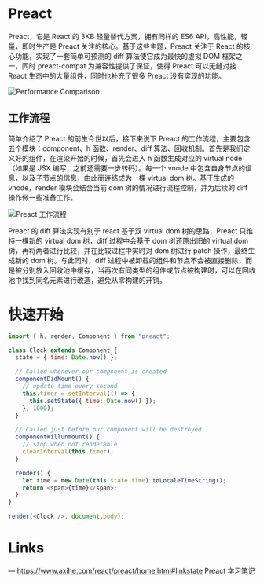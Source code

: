 # Preact

Preact，它是 React 的 3KB 轻量替代方案，拥有同样的 ES6 API。高性能，轻量，即时生产是 Preact 关注的核心。基于这些主题，Preact 关注于 React 的核心功能，实现了一套简单可预测的 diff 算法使它成为最快的虚拟 DOM 框架之一，同时 preact-compat 为兼容性提供了保证，使得 Preact 可以无缝对接 React 生态中的大量组件，同时也补充了很多 Preact 没有实现的功能。

![Performance Comparison](https://i.postimg.cc/4dVTRmr4/image.png)

## 工作流程

简单介绍了 Preact 的前生今世以后，接下来说下 Preact 的工作流程，主要包含五个模块：component、h 函数、render、diff 算法、回收机制。首先是我们定义好的组件，在渲染开始的时候，首先会进入 h 函数生成对应的 virtual node（如果是 JSX 编写，之前还需要一步转码）。每一个 vnode 中包含自身节点的信息，以及子节点的信息，由此而连结成为一棵 virtual dom 树。基于生成的 vnode，render 模块会结合当前 dom 树的情况进行流程控制，并为后续的 diff 操作做一些准备工作。

![Preact 工作流程](https://i.postimg.cc/fLKBdsdj/image.png)

Preact 的 diff 算法实现有别于 react 基于双 virtual dom 树的思路，Preact 只维持一棵新的 virtual dom 树，diff 过程中会基于 dom 树还原出旧的 virtual dom 树，再将两者进行比较，并在比较过程中实时对 dom 树进行 patch 操作，最终生成新的 dom 树。与此同时，diff 过程中被卸载的组件和节点不会被直接删除，而是被分别放入回收池中缓存，当再次有同类型的组件或节点被构建时，可以在回收池中找到同名元素进行改造，避免从零构建的开销。

# 快速开始

```js
import { h, render, Component } from "preact";

class Clock extends Component {
  state = { time: Date.now() };

  // Called whenever our component is created
  componentDidMount() {
    // update time every second
    this.timer = setInterval(() => {
      this.setState({ time: Date.now() });
    }, 1000);
  }

  // Called just before our component will be destroyed
  componentWillUnmount() {
    // stop when not renderable
    clearInterval(this.timer);
  }

  render() {
    let time = new Date(this.state.time).toLocaleTimeString();
    return <span>{time}</span>;
  }
}

render(<Clock />, document.body);
```

# Links

— https://www.axihe.com/react/preact/home.html#linkstate Preact 学习笔记
